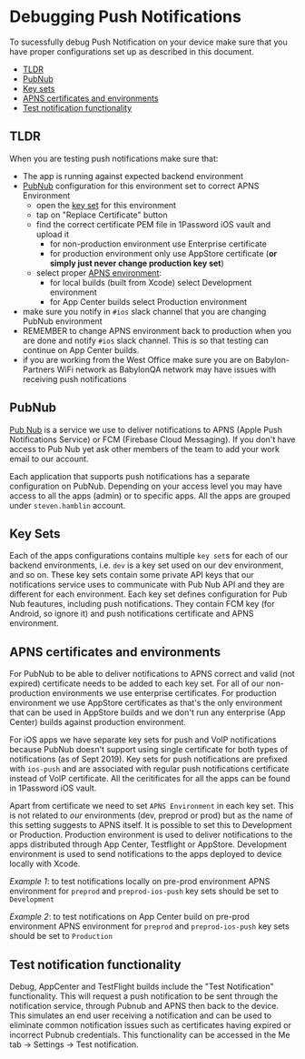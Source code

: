 # Debugging Push Notifications

To sucessfully debug Push Notification on your device make sure that you have proper configurations set up as described in this document.

- [TLDR](#tldr)
- [PubNub](#pubnub)
- [Key sets](#key-sets)
- [APNS certificates and environments](#apns-certificates-and-environments)
- [Test notification functionality](#test-notification-functionality)

## TLDR
When you are testing push notifications make sure that:

- The app is running against expected backend environment
- [PubNub](#pubnub) configuration for this environment set to correct APNS Environment
	- open the [key set](#key-sets) for this environment
	- tap on "Replace Certificate" button
	- find the correct certificate PEM file in 1Password iOS vault and upload it
		- for non-production environment use Enterprise certificate
		- for production environment only use AppStore certificate (**or simply just never change production key set**)
	- select proper [APNS environment](#apns-certificates-and-environments):
		- for local builds (built from Xcode) select Development environment
		- for App Center builds select Production environment
- make sure you notify in `#ios` slack channel that you are changing PubNub environment
- REMEMBER to change APNS environment back to production when you are done and notify `#ios` slack channel. This is so that testing can continue on App Center builds.
- if you are working from the West Office make sure you are on Babylon-Partners WiFi network as BabylonQA network may have issues with receiving push notifications

## PubNub

[Pub Nub](https://admin.pubnub.com/) is a service we use to deliver notifications to APNS (Apple Push Notifications Service) or FCM (Firebase Cloud Messaging). If you don't have access to Pub Nub yet ask other members of the team to add your work email to our account.

Each application that supports push notifications has a separate configuration on PubNub. Depending on your access level you may have access to all the apps (admin) or to specific apps. All the apps are grouped under `steven.hamblin` account.

## Key Sets

Each of the apps configurations contains multiple `key set`s for each of our backend environments, i.e. `dev` is a key set used on our dev environment, and so on. These key sets contain some private API keys that our notifications service uses to communicate with Pub Nub API and they are different for each environment. Each key set defines configuration for Pub Nub feautures, including push notifications. They contain FCM key (for Android, so ignore it) and push notifications certificate and APNS environment.

## APNS certificates and environments

For PubNub to be able to deliver notifications to APNS correct and valid (not expired) certificate needs to be added to each key set. For all of our non-production environments we use enterprise certificates. For production environment we use AppStore certificates as that's the only environment that can be used in AppStore builds and we don't run any enterprise (App Center) builds against production environment.

For iOS apps we have separate key sets for push and VoIP notifications because PubNub doesn't support using single certificate for both types of notifications (as of Sept 2019). Key sets for push notifications are prefixed with `ios-push` and are associated with regular push notifications certificate instead of VoIP certificate. All the ceritificates for all the apps can be found in 1Password iOS vault.

Apart from certificate we need to set `APNS Environment` in each key set. This is not related to _our_ environments (dev, preprod or prod) but as the name of this setting suggests to APNS itself. It is possible to set this to Development or Production. Production environment is used to deliver notifications to the apps distributed through App Center, Testflight or AppStore. Development environment is used to send notifications to the apps deployed to device locally with Xcode.

_Example 1_: to test notifications locally on pre-prod environment APNS environment for `preprod` and `preprod-ios-push` key sets should be set to `Development`

_Example 2_: to test notifications on App Center build on pre-prod environment APNS environment for `preprod` and `preprod-ios-push` key sets should be set to `Production`

## Test notification functionality

Debug, AppCenter and TestFlight builds include the "Test Notification" functionality. This will request a push notification to be sent through the notification service, through Pubnub and APNS then back to the device. This simulates an end user receiving a notification and can be used to eliminate common notification issues such as certificates having expired or incorrect Pubnub credentials.
This functionality can be accessed in the Me tab -> Settings -> Test notification.
